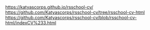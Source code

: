 https://katyascorps.github.io/rsschool-cv/
https://github.com/Katyascorps/rsschool-cv/tree/rsschool-cv-html
https://github.com/Katyascorps/rsschool-cv/blob/rsschool-cv-html/indexCV%233.html
